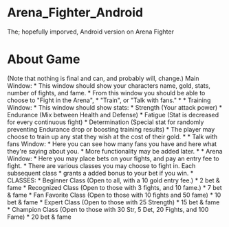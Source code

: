 # Arena_Fighter_Android
The; hopefully imporved, Android version on Arena Fighter

# About Game
(Note that nothing is final and can, and probably will, change.)
Main Window:
     *     This window should show your characters name, gold, stats, number of fights, and fame.
     *      From this window you should be able to choose to "Fight in the Arena",
     *      "Train", or "Talk with fans."
     *
     *  Training Window:
     *      This window should show stats:
     *          Strength (Your attack power)
     *          Endurance (Mix between Health and Defense)
     *          Fatigue (Stat is decreased for every continuous fight)
     *          Determination (Special stat for randomly preventing Endurance drop or boosting training results)
     *      The player may choose to train up any stat they wish at the cost of their gold.
     *
     *  Talk with fans Window:
     *      Here you can see how many fans you have and here what they're saying about you.
     *      More functionality may be added later.
     *
     *  Arena Window:
     *      Here you may place bets on your fights, and pay an entry fee to fight.
     *      There are various classes you may choose to fight in. Each subsequent class
     *      grants a added bonus to your bet if you win.
     *      CLASSES:
     *          Beginner Class (Open to all, with a 10 gold entry fee.) * 2 bet & fame
     *          Recognized Class (Open to those with 3 fights, and 10 fame.) * 7 bet & fame
     *          Fan Favorite Class (Open to those with 10 fights and 50 fame) * 10 bet & fame
     *          Expert Class (Open to those with 25 Strength) * 15 bet & fame
     *          Champion Class (Open to those with 30 Str, 5 Det, 20 Fights, and 100 Fame) * 20 bet & fame
